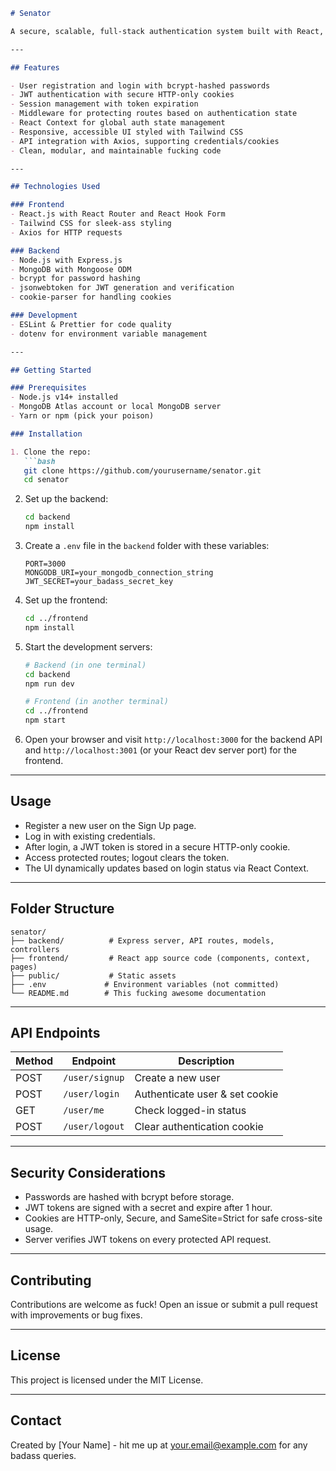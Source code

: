 
```markdown
# Senator

A secure, scalable, full-stack authentication system built with React, Node.js, Express, and MongoDB. This project delivers user signup, login, JWT-based authentication, cookie management, and role-based protected routes with a clean, modular codebase.

---

## Features

- User registration and login with bcrypt-hashed passwords
- JWT authentication with secure HTTP-only cookies
- Session management with token expiration
- Middleware for protecting routes based on authentication state
- React Context for global auth state management
- Responsive, accessible UI styled with Tailwind CSS
- API integration with Axios, supporting credentials/cookies
- Clean, modular, and maintainable fucking code

---

## Technologies Used

### Frontend
- React.js with React Router and React Hook Form
- Tailwind CSS for sleek-ass styling
- Axios for HTTP requests

### Backend
- Node.js with Express.js
- MongoDB with Mongoose ODM
- bcrypt for password hashing
- jsonwebtoken for JWT generation and verification
- cookie-parser for handling cookies

### Development
- ESLint & Prettier for code quality
- dotenv for environment variable management

---

## Getting Started

### Prerequisites
- Node.js v14+ installed
- MongoDB Atlas account or local MongoDB server
- Yarn or npm (pick your poison)

### Installation

1. Clone the repo:
   ```bash
   git clone https://github.com/yourusername/senator.git
   cd senator
   ```

2. Set up the backend:
   ```bash
   cd backend
   npm install
   ```

3. Create a `.env` file in the `backend` folder with these variables:
   ```env
   PORT=3000
   MONGODB_URI=your_mongodb_connection_string
   JWT_SECRET=your_badass_secret_key
   ```

4. Set up the frontend:
   ```bash
   cd ../frontend
   npm install
   ```

5. Start the development servers:
   ```bash
   # Backend (in one terminal)
   cd backend
   npm run dev

   # Frontend (in another terminal)
   cd ../frontend
   npm start
   ```

6. Open your browser and visit `http://localhost:3000` for the backend API and `http://localhost:3001` (or your React dev server port) for the frontend.

---

## Usage

- Register a new user on the Sign Up page.
- Log in with existing credentials.
- After login, a JWT token is stored in a secure HTTP-only cookie.
- Access protected routes; logout clears the token.
- The UI dynamically updates based on login status via React Context.

---

## Folder Structure

```
senator/
├── backend/          # Express server, API routes, models, controllers
├── frontend/         # React app source code (components, context, pages)
├── public/           # Static assets
├── .env             # Environment variables (not committed)
└── README.md        # This fucking awesome documentation
```

---

## API Endpoints

| Method | Endpoint           | Description                          |
|--------|--------------------|--------------------------------------|
| POST   | `/user/signup`     | Create a new user                    |
| POST   | `/user/login`      | Authenticate user & set cookie       |
| GET    | `/user/me`         | Check logged-in status               |
| POST   | `/user/logout`     | Clear authentication cookie          |

---

## Security Considerations

- Passwords are hashed with bcrypt before storage.
- JWT tokens are signed with a secret and expire after 1 hour.
- Cookies are HTTP-only, Secure, and SameSite=Strict for safe cross-site usage.
- Server verifies JWT tokens on every protected API request.

---

## Contributing

Contributions are welcome as fuck! Open an issue or submit a pull request with improvements or bug fixes.

---

## License

This project is licensed under the MIT License.

---

## Contact

Created by [Your Name] - hit me up at your.email@example.com for any badass queries.
